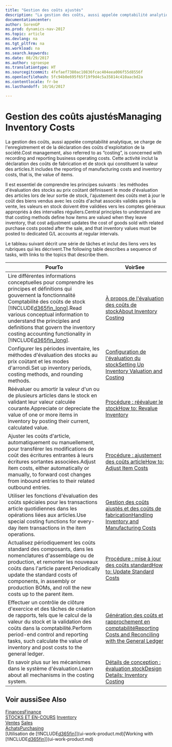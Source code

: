 ```yaml
---
title: "Gestion des coûts ajustés"
description: "La gestion des coûts, aussi appelée comptabilité analytique, se charge de l'enregistrement et de la déclaration des coûts d'exploitation de la société. Cette activité inclut la déclaration des coûts de fabrication et de stock qui constituent la valeur des articles."
documentationcenter: 
author: SorenGP
ms.prod: dynamics-nav-2017
ms.topic: article
ms.devlang: na
ms.tgt_pltfrm: na
ms.workload: na
ms.search.keywords: 
ms.date: 08/29/2017
ms.author: sgroespe
ms.translationtype: HT
ms.sourcegitcommit: 4fefaef7380ac10836fcac404eea006f55d8556f
ms.openlocfilehash: 5fc94b0e695f65f19f9d4c5a35814c410aacbd2a
ms.contentlocale: fr-be
ms.lasthandoff: 10/16/2017

---
```

# <a name="managing-inventory-costs"></a><span data-ttu-id="5f0a0-104">Gestion des coûts ajustés</span><span class="sxs-lookup"><span data-stu-id="5f0a0-104">Managing Inventory Costs</span></span>
<span data-ttu-id="5f0a0-105">La gestion des coûts, aussi appelée comptabilité analytique, se charge de l'enregistrement et de la déclaration des coûts d'exploitation de la société.</span><span class="sxs-lookup"><span data-stu-id="5f0a0-105">Cost management, also referred to as “costing”, is concerned with recording and reporting business operating costs.</span></span> <span data-ttu-id="5f0a0-106">Cette activité inclut la déclaration des coûts de fabrication et de stock qui constituent la valeur des articles.</span><span class="sxs-lookup"><span data-stu-id="5f0a0-106">It includes the reporting of manufacturing costs and inventory costs, that is, the value of items.</span></span>   

<span data-ttu-id="5f0a0-107">Il est essentiel de comprendre les principes suivants : les méthodes d'évaluation des stocks au prix coûtant définissent le mode d'évaluation des articles lors de leur sortie de stock, l'ajustement des coûts met à jour le coût des biens vendus avec les coûts d'achat associés validés après la vente, les valeurs en stock doivent être validées vers les comptes généraux appropriés à des intervalles réguliers.</span><span class="sxs-lookup"><span data-stu-id="5f0a0-107">Central principles to understand are that costing methods define how items are valued when they leave inventory, that cost adjustment updates the cost of goods sold with related purchase costs posted after the sale, and that inventory values must be posted to dedicated G/L accounts at regular intervals.</span></span>

<span data-ttu-id="5f0a0-108">Le tableau suivant décrit une série de tâches et inclut des liens vers les rubriques qui les décrivent.</span><span class="sxs-lookup"><span data-stu-id="5f0a0-108">The following table describes a sequence of tasks, with links to the topics that describe them.</span></span>

|<span data-ttu-id="5f0a0-109">**Pour**</span><span class="sxs-lookup"><span data-stu-id="5f0a0-109">**To**</span></span>|<span data-ttu-id="5f0a0-110">**Voir**</span><span class="sxs-lookup"><span data-stu-id="5f0a0-110">**See**</span></span>|  
|------------|-------------|  
|<span data-ttu-id="5f0a0-111">Lire différentes informations conceptuelles pour comprendre les principes et définitions qui gouvernent la fonctionnalité Comptabilité des coûts de stock [!INCLUDE[d365fin_long](includes/d365fin_long_md.md)].</span><span class="sxs-lookup"><span data-stu-id="5f0a0-111">Read various conceptual information to understand the principles and definitions that govern the inventory costing accounting functionality in [!INCLUDE[d365fin_long](includes/d365fin_long_md.md)].</span></span>|[<span data-ttu-id="5f0a0-112">À propos de l'évaluation des coûts de stock</span><span class="sxs-lookup"><span data-stu-id="5f0a0-112">About Inventory Costing</span></span>](finance-learn-about-costing.md)|  
|<span data-ttu-id="5f0a0-113">Configurer les périodes inventaire, les méthodes d'évaluation des stocks au prix coûtant et les modes d'arrondi.</span><span class="sxs-lookup"><span data-stu-id="5f0a0-113">Set up inventory periods, costing methods, and rounding methods.</span></span>|[<span data-ttu-id="5f0a0-114">Configuration de l'évaluation du stock</span><span class="sxs-lookup"><span data-stu-id="5f0a0-114">Setting Up Inventory Valuation and Costing</span></span>](finance-set-up-inventory-valuation-and-costing.md)|
|<span data-ttu-id="5f0a0-115">Réévaluer ou amortir la valeur d'un ou de plusieurs articles dans le stock en validant leur valeur calculée courante.</span><span class="sxs-lookup"><span data-stu-id="5f0a0-115">Appreciate or depreciate the value of one or more items in inventory by posting their current, calculated value.</span></span>|[<span data-ttu-id="5f0a0-116">Procédure : réévaluer le stock</span><span class="sxs-lookup"><span data-stu-id="5f0a0-116">How to: Revalue Inventory</span></span>](inventory-how-revalue-inventory.md)|
|<span data-ttu-id="5f0a0-117">Ajuster les coûts d'article, automatiquement ou manuellement, pour transférer les modifications de coût des écritures entrantes à leurs écritures sortantes associées.</span><span class="sxs-lookup"><span data-stu-id="5f0a0-117">Adjust item costs, either automatically or manually, to forward cost changes from inbound entries to their related outbound entries.</span></span>|[<span data-ttu-id="5f0a0-118">Procédure : ajustement des coûts article</span><span class="sxs-lookup"><span data-stu-id="5f0a0-118">How to: Adjust Item Costs</span></span>](inventory-how-adjust-item-costs.md)|
|<span data-ttu-id="5f0a0-119">Utiliser les fonctions d'évaluation des coûts spéciales pour les transactions article quotidiennes dans les opérations liées aux articles.</span><span class="sxs-lookup"><span data-stu-id="5f0a0-119">Use special costing functions for every-day item transactions in the item operations.</span></span>|[<span data-ttu-id="5f0a0-120">Gestion des coûts ajustés et des coûts de fabrication</span><span class="sxs-lookup"><span data-stu-id="5f0a0-120">Handling Inventory and Manufacturing Costs</span></span>](finance-handle-inventory-and-manufacturing-costs.md)|  
|<span data-ttu-id="5f0a0-121">Actualisez périodiquement les coûts standard des composants, dans les nomenclatures d'assemblage ou de production, et remonter les nouveaux coûts dans l'article parent.</span><span class="sxs-lookup"><span data-stu-id="5f0a0-121">Periodically update the standard costs of components, in assembly or production BOMs, and roll the new costs up to the parent item.</span></span>|[<span data-ttu-id="5f0a0-122">Procédure : mise à jour des coûts standard</span><span class="sxs-lookup"><span data-stu-id="5f0a0-122">How to: Update Standard Costs</span></span>](finance-how-to-update-standard-costs.md)|
|<span data-ttu-id="5f0a0-123">Effectuer un contrôle de clôture d'exercice et des tâches de création de rapports, tels que le calcul de la valeur du stock et la validation des coûts dans la comptabilité.</span><span class="sxs-lookup"><span data-stu-id="5f0a0-123">Perform period-end control and reporting tasks, such calculate the value of inventory and post costs to the general ledger.</span></span>|[<span data-ttu-id="5f0a0-124">Génération des coûts et rapprochement en comptabilité</span><span class="sxs-lookup"><span data-stu-id="5f0a0-124">Reporting Costs and Reconciling with the General Ledger</span></span>](finance-report-costs-and-reconcile-with-the-general-ledger.md)|  
|<span data-ttu-id="5f0a0-125">En savoir plus sur les mécanismes dans le système d'évaluation.</span><span class="sxs-lookup"><span data-stu-id="5f0a0-125">Learn about all mechanisms in the costing system.</span></span>|[<span data-ttu-id="5f0a0-126">Détails de conception : évaluation stock</span><span class="sxs-lookup"><span data-stu-id="5f0a0-126">Design Details: Inventory Costing</span></span>](design-details-inventory-costing.md)|  

## <a name="see-also"></a><span data-ttu-id="5f0a0-127">Voir aussi</span><span class="sxs-lookup"><span data-stu-id="5f0a0-127">See Also</span></span>  
 [<span data-ttu-id="5f0a0-128">Finances</span><span class="sxs-lookup"><span data-stu-id="5f0a0-128">Finance</span></span>](finance.md)  
 <span data-ttu-id="5f0a0-129">[STOCKS ET EN-COURS](inventory-manage-inventory.md) </span><span class="sxs-lookup"><span data-stu-id="5f0a0-129">[Inventory](inventory-manage-inventory.md) </span></span>  
 <span data-ttu-id="5f0a0-130">[Ventes](sales-manage-sales.md) </span><span class="sxs-lookup"><span data-stu-id="5f0a0-130">[Sales](sales-manage-sales.md) </span></span>  
 [<span data-ttu-id="5f0a0-131">Achats</span><span class="sxs-lookup"><span data-stu-id="5f0a0-131">Purchasing</span></span>](purchasing-manage-purchasing.md)  
 <span data-ttu-id="5f0a0-132">[Utilisation de [!INCLUDE[d365fin](includes/d365fin_md.md)]](ui-work-product.md)</span><span class="sxs-lookup"><span data-stu-id="5f0a0-132">[Working with [!INCLUDE[d365fin](includes/d365fin_md.md)]](ui-work-product.md)</span></span>

